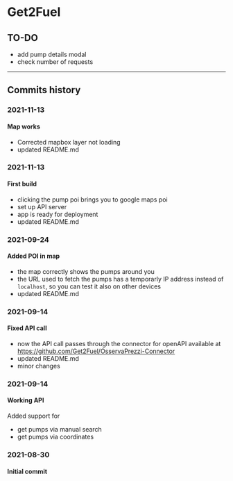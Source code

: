 # Get2Fuel

## TO-DO

- add pump details modal
- check number of requests

---

## Commits history

### 2021-11-13

#### Map works

- Corrected mapbox layer not loading
- updated README.md

### 2021-11-13

#### First build

- clicking the pump poi brings you to google maps poi
- set up API server
- app is ready for deployment
- updated README.md

### 2021-09-24

#### Added POI in map

- the map correctly shows the pumps around you
- the URL used to fetch the pumps has a temporarly IP address instead of `localhost`, so you can test it also on other devices
- updated README.md

### 2021-09-14

#### Fixed API call

- now the API call passes through the connector for openAPI available at https://github.com/Get2Fuel/OsservaPrezzi-Connector
- updated README.md
- minor changes

### 2021-09-14

#### Working API

Added support for

- get pumps via manual search
- get pumps via coordinates

### 2021-08-30

#### Initial commit
